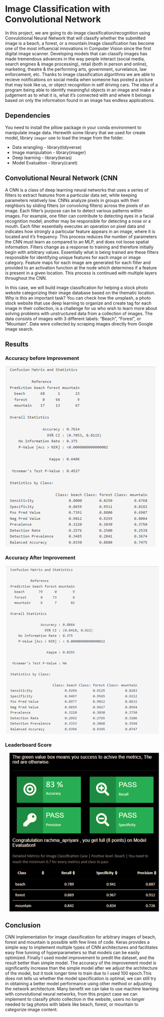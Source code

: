 # Image Classification with Convolutional Network

In this project, we are going to do image classification/recognition using Convulotional Neural Network that will classify whether the submitted image is a beach, a forest, or a mountain.Image classification has become one of the most influencial innovations in Computer Vision since the first digital image scanner. Developing models that can classify images has made tremendous advances in the way people interact (social media, search engines & image processing), retail (both in person and online), marketing, theatre & the performing arts, government, survelance, law enforcement, etc. Thanks to image classification algorithms we are able to recieve notifications on social media when someone has posted a picture that may look like us, or object recognition in self driving cars. The idea of a program being able to identify meaningful objects in an image and make a judgement as to what it is, what it’s connected with and where it belongs based on only the information found in an image has endless applications. 



## Dependencies

You need to install the pillow package in your conda environment to manipulate image data. Herewith some library that we used for create model, library `imager` use to load the image from the folder.
 

- Data wrangling - library(tidyverse)
- Image manipulation - library(imager) 
- Deep learning - library(keras)
- Model Evaluation - library(caret)


## Convolutional Neural Network (CNN

A CNN is a class of deep learning neural networks that uses a series of filters to extract features from a particular data set, while keeping parameters relatively low. CNNs analyze pixels in groups with their neighbors by sliding filters (or convolving filters) across the pixels of an image. Each filter’s purpose can be to detect various patterns within images. For example, one filter can contribute to detecting eyes in a facial recognition model; another may be responsible for detecting a nose or a mouth. Each filter essentially executes an operation on pixel data and indicates how strongly a particular feature appears in an image, where it is located and it’s frequency. This process reduces the number of parameters the CNN must learn as compared to an MLP, and does not loose spatial information. Filters change as a response to training and therefore initially begin with arbitrary values. Essentially what is being trained are these filters responsible for identifying unique features for each image or image category. Feature maps for each image are generated for each filter and provided to an activation function at the node which determines if a feature is present in a given location. This process is continued with multiple layers throughout the CNN.

In this case, we will build image classification for helping a stock photo website categorizing their image database based on the thematic location. Why is this an important task? You can check how the unsplash, a photo stock website that use deep learning to organize and create tag for each image in their collection, is a challenge for us who wish to learn more about solving problems with unstructured data from a collection of images. The data consists of images with 3 different labels: “Beach”, “Forest”, or “Mountain”. Data were collected by scraping images directly from Google image search.

## Results

### Accuracy before Improvement
![Accuracy Before](https://github.com/rachmaapriyani/capstone-imageclassificationCNN-usingR/blob/main/before_improvement.PNG)
### Accuracy After Improvement
![Accuracy After](https://github.com/rachmaapriyani/capstone-imageclassificationCNN-usingR/blob/main/after_improvement.PNG)
### Leaderboard Score
![LeaderBoard](https://github.com/rachmaapriyani/capstone-imageclassificationCNN-usingR/blob/main/score.PNG)

## Conclusion

CNN implementation for image classification for arbitrary images of beach, forest and mountain is possible with few lines of code. Keras provides a simple way to implement multiple types of CNN architectures and facilitates easy fine tunning of hyperparameters so that models can be easily optimized. Finally I used model improvement to predit the dataset, and the result better than simple model. The accuracy of the improvement model is significantly increase than the simple model after we adjust the architecture of the model, but it took longer time to train due to I used 100 epoch.This does not tells us whether the model specification is optimal, we can still try in obtaining a better model performance using other method or adjusting the network architecture. Many benefit we can take to use machine learning with convolutional neural networks, from this project case we can implement to classify photo collection in the website, users no longer needed to tag photos with labels like beach, forest, or mountain to categorize image content.
